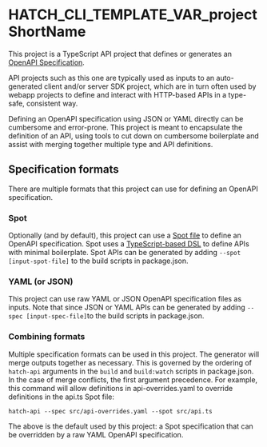 # HATCH_CLI_TEMPLATE_VAR_projectShortName
This project is a TypeScript API project that defines or generates an 
[OpenAPI Specification](https://swagger.io/specification/).

API projects such as this one are typically used as inputs to an auto-generated client and/or 
server SDK project, which are in turn often used by webapp projects to define and interact 
with HTTP-based APIs in a type-safe, consistent way.

Defining an OpenAPI specification using JSON or YAML directly can be cumbersome and 
error-prone. This project is meant to encapsulate the definition of an API, using tools
to cut down on cumbersome boilerplate and assist with merging together multiple type
and API definitions.

## Specification formats
There are multiple formats that this project can use for defining an OpenAPI specification.

### Spot
Optionally (and by default), this project can use a
[Spot file](https://github.com/airtasker/spot/wiki/Spot-Syntax) to define an OpenAPI
specification. Spot uses a
[TypeScript-based DSL](https://github.com/airtasker/spot/wiki/Spot-Syntax) to define
APIs with minimal boilerplate. Spot APIs can be generated by adding `--spot [input-spot-file]`
to the build scripts in package.json.

### YAML (or JSON)
This project can use raw YAML or JSON OpenAPI specification files as inputs. Note that
since JSON or YAML APIs can be generated by adding `--spec [input-spec-file]`to the build scripts in package.json.

### Combining formats
Multiple specification formats can be used in this project. The generator will merge outputs
together as necessary. This is governed by the ordering of `hatch-api` arguments in the `build`
and `build:watch` scripts in package.json. In the case of merge conflicts, the first argument
precedence. For example, this command will allow definitions in api-overrides.yaml to override
definitions in the api.ts Spot file:

```hatch-api --spec src/api-overrides.yaml --spot src/api.ts```

The above is the default used by this project: a Spot specification that can be overridden by
a raw YAML OpenAPI specification.